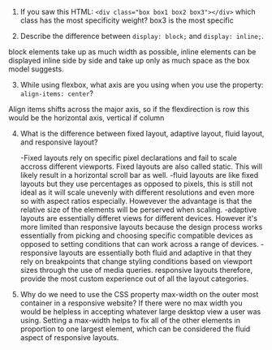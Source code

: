 <!-- Answers to the Self Study Questions go here -->

1. If you saw this HTML: `<div class="box box1 box2 box3"></div>` which class has the most specificity weight?
box3 is the most specific 

2. Describe the difference between `display: block;` and `display: inline;`.

block elements take up as much width as possible, inline elements can be displayed inline side by side and take up only as much space as the box model suggests.

3. While using flexbox, what axis are you using when you use the property: `align-items: center`?

Align items shifts across the major axis, so if the flexdirection is row this would be the horizontal axis, vertical if column

4. What is the difference between fixed layout, adaptive layout, fluid layout, and responsive layout?

	-Fixed layouts rely on specific pixel declarations and fail to scale accross different viewports. Fixed layouts are also called static. This will likely result in a horizontal scroll bar as well.
	-fluid layouts are like fixed layouts but they use percentages as opposed to pixels, this is still not ideal as it will scale unevenly with different resolutions and even more so with aspect ratios especially. Howevever the advantage is that the relative size of the elements will be perserved when scaling.
	-adaptive layouts are essentially differet views for different devices. However it's more limited than responsive layouts because the design process works essentially from picking and choosing specific compatible devices as opposed to setting conditions that can work across a range of devices. 
	-responsive layouts are essentially both fluid and adaptive in that they rely on breakpoints that change styling conditions based on viewport sizes through the use of media queries. responsive layouts therefore, provide the most custom experience out of all the layout categories. 

5. Why do we need to use the CSS property max-width on the outer most container in a responsive website?
	If there were no max width you would be helpless in accepting whatever large desktop view a user was using. Setting a max-width helps to fix all of the other elements in proportion to one largest element, which can be considered the fluid aspect of responsive layouts. 


